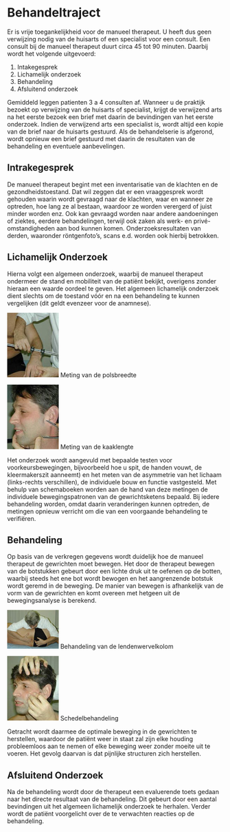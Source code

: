 # Behandeltraject

Er is vrije toegankelijkheid voor de manueel therapeut. U heeft dus geen verwijzing nodig van de huisarts of een specialist voor een consult. Een consult bij de manueel therapeut duurt circa 45 tot 90 minuten. Daarbij wordt het volgende uitgevoerd:

1. Intakegesprek
2. Lichamelijk onderzoek
3. Behandeling
4. Afsluitend onderzoek

Gemiddeld leggen patienten 3 a 4 consulten af. Wanneer u de praktijk bezoekt op verwijzing van de huisarts of specialist, krijgt de verwijzend arts na het eerste bezoek een brief met daarin de bevindingen van het eerste onderzoek. Indien de verwijzend arts een specialist is, wordt altijd een kopie van de brief naar de huisarts gestuurd. Als de behandelserie is afgerond, wordt opnieuw een brief gestuurd met daarin de resultaten van de behandeling en eventuele aanbevelingen.

## Intrakegesprek

De manueel therapeut begint met een inventarisatie van de klachten en de gezondheids­toestand. Dat wil zeggen dat er een vraaggesprek wordt gehouden waarin wordt gevraagd naar de klachten, waar en wanneer ze optreden, hoe lang ze al bestaan, waardoor ze worden verergerd of juist minder worden enz. Ook kan gevraagd worden naar andere aandoeningen of ziektes, eerdere behandelingen, terwijl ook zaken als werk- en privé-omstandigheden aan bod kunnen komen. Onderzoeksresultaten van derden, waaronder röntgenfoto’s, scans e.d. worden ook hierbij betrokken.

## Lichamelijk Onderzoek

Hierna volgt een algemeen onderzoek, waarbij de manueel therapeut ondermeer de stand en mobiliteit van de patiënt bekijkt, overigens zonder hieraan een waarde oordeel te geven. Het algemeen lichamelijk onderzoek dient slechts om de toestand vóór en na een behandeling te kunnen vergelijken (dit geldt evenzeer voor de anamnese).

![](img/BEH120_meten02-120x150.jpg)
Meting van de polsbreedte

![](img/BEH120_meten01-120x150.jpg)
Meting van de kaaklengte

Het onderzoek wordt aangevuld met bepaalde testen voor voorkeursbewegingen, bijvoorbeeld hoe u spit, de handen vouwt, de kleermakerszit aanneemt) en het meten van de asymmetrie van het lichaam (links-rechts verschillen), de individuele bouw en functie vastgesteld. Met behulp van schema­boeken worden aan de hand van deze metingen de individuele bewegingspatronen van de gewrichtsketens bepaald. Bij iedere behandeling worden, omdat daarin veranderingen kunnen optreden, de metingen opnieuw verricht om die van een voorgaande behandeling te verifiëren.

## Behandeling

Op basis van de verkregen gegevens wordt duidelijk hoe de manueel therapeut de gewrichten moet bewegen. Het door de therapeut bewegen van de botstukken gebeurt door een lichte druk uit te oefenen op de botten, waarbij steeds het ene bot wordt bewogen en het aangrenzende botstuk wordt geremd in de beweging. De manier van bewegen is afhankelijk van de vorm van de gewrichten en komt overeen met hetgeen uit de bewegingsanalyse is berekend. 

![](img/BEH120_lendenwervel.jpg)
Behandeling van de lendenwervelkolom

![](img/BEH120_schedel-120x150.jpg)
Schedelbehandeling

Getracht wordt daarmee de optimale beweging in de gewrichten te herstellen, waardoor de patiënt weer in staat zal zijn elke houding probleemloos aan te nemen of elke beweging weer zonder moeite uit te voeren. Het gevolg daarvan is dat pijnlijke structuren zich herstellen.

## Afsluitend Onderzoek

Na de behandeling wordt door de therapeut een evaluerende toets gedaan naar het directe resultaat van de behandeling. Dit gebeurt door een aantal bevindingen uit het algemeen lichamelijk onderzoek te herhalen. Verder wordt de patiënt voorgelicht over de te verwachten reacties op de behandeling.